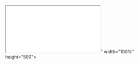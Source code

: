 <iframe src="<iframe src="https://docs.google.com/spreadsheets/d/e/2PACX-1vRgGFBAqAJy0MCdEgAgW-JvLX6hhgRmQbJK5NjPjQ-sHRTxEDjSUMYirAylG3SH138LqHQ-XzS6JQRT/pubhtml?gid=1958351183&amp;single=true&amp;widget=true&amp;headers=false"></iframe>" width="100%" height="500"></iframe>
